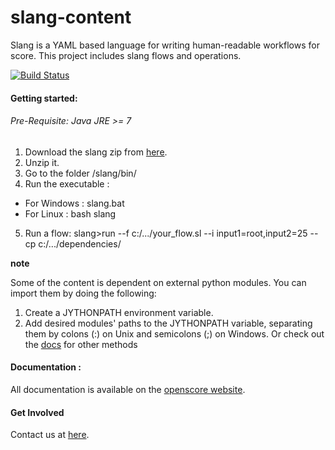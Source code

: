 slang-content
=============

Slang is a YAML based language for writing human-readable workflows for score. This project includes slang flows and operations.

[![Build Status](https://travis-ci.org/openscore/slang-content.svg)](https://travis-ci.org/openscore/slang-content)


#### Getting started:

###### Pre-Requisite: Java JRE >= 7

1. Download the slang zip from [here](https://github.com/openscore/score-language/releases/download/slang-CLI-v0.2.1/score-lang-cli.zip).
2. Unzip it.
3. Go to the folder /slang/bin/
4. Run the executable :
  - For Windows : slang.bat 
  - For Linux : bash slang
5. Run a flow: slang>run --f c:/.../your_flow.sl --i input1=root,input2=25 --cp c:/.../dependencies/

**note**

Some of the content is dependent on external python modules.
You can import them by doing the following:

1. Create a JYTHONPATH environment variable.
2. Add desired modules' paths to the JYTHONPATH variable, separating them by colons (:) on Unix and semicolons (;) on Windows.
Or check out the [docs](http://openscore.io/#/docs) for other methods


#### Documentation :

All documentation is available on the [openscore website](http://www.openscore.io/#/docs).

#### Get Involved

Contact us at [here](mailto:support@openscore.io).

